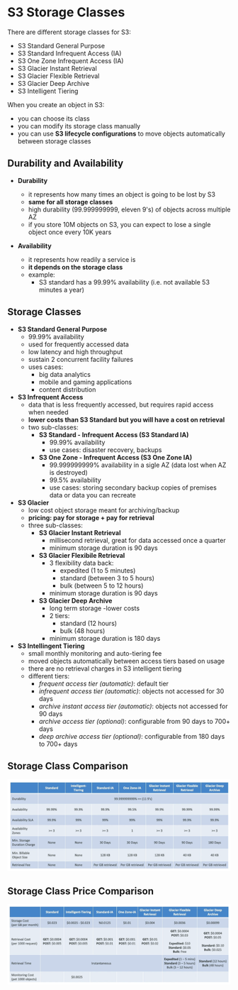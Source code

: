 # S3 Storage Classes

There are different storage classes for S3:
- S3 Standard General Purpose
- S3 Standard Infrequent Access (IA)
- S3 One Zone Infrequent Access (IA)
- S3 Glacier Instant Retrieval
- S3 Glacier Flexible Retrieval
- S3 Glacier Deep Archive
- S3 Intelligent Tiering

When you create an object in S3:
- you can choose its class
- you can modify its storage class manually
- you can use **S3 lifecycle configurations** to move objects automatically between storage classes

## Durability and Availability

- **Durability**
    - it represents how many times an object is going to be lost by S3
    - **same for all storage classes**
    - high durability (99.999999999, eleven 9's) of objects across multiple AZ
    - if you store 10M objects on S3, you can expect to lose a single object once every 10K years

- **Availability**
    - it represents how readily a service is
    - **it depends on the storage class**
    - example:
        - S3 standard has a 99.99% availability (i.e. not available 53 minutes a year)

## Storage Classes

- **S3 Standard General Purpose**
    - 99.99% availability
    - used for frequently accessed data
    - low latency and high throughput
    - sustain 2 concurrent facility failures
    - uses cases:
        - big data analytics
        - mobile and gaming applications
        - content distribution
- **S3 Infrequent Access**
    - data that is less frequently accessed, but requires rapid access when needed
    - **lower costs than S3 Standard but you will have a cost on retrieval**
    - two sub-classes:
        - **S3 Standard - Infrequent Access (S3 Standard IA)**
            - 99.99% availability
            - use cases: disaster recovery, backups
        - **S3 One Zone - Infrequent Access (S3 One Zone IA)**
            - 99.999999999% availability in a sigle AZ (data lost when AZ is destroyed)
            - 99.5% availability
            - use cases: storing secondary backup copies of premises data or data you can recreate
- **S3 Glacier**
    - low cost object storage meant for archiving/backup
    - **pricing: pay for storage + pay for retrieval**
    - three sub-classes:
        - **S3 Glacier Instant Retrieval**
            - millisecond retrieval, great for data accessed once a quarter
            - minimum storage duration is 90 days
        - **S3 Glacier Flexibile Retrieval**
            - 3 flexibility data back:
                - expedited (1 to 5 minutes)
                - standard (between 3 to 5 hours)
                - bulk (between 5 to 12 hours)
            - minimum storage duration is 90 days
        - **S3 Glacier Deep Archive**
            - long term storage
            -lower costs
            - 2 tiers:
                - standard (12 hours)
                - bulk (48 hours)
            - minimum storage duration is 180 days
- **S3 Intellingent Tiering**
    - small monthly monitoring and auto-tiering fee
    - moved objects automatically between access tiers based on usage 
    - there are no retrieval charges in S3 intelligent tiering
    - different tiers:
        - *frequent access tier (automatic)*: default tier
        - *infrequent access tier (automatic)*: objects not accessed for 30 days
        - *archive instant access tier (automatic)*: objects not accessed for 90 days
        - *archive access tier (optional)*: configurable from 90 days to 700+ days
        - *deep archive access tier (optional)*: configurable from 180 days to 700+ days

## Storage Class Comparison

![S3 Storage Class Comparison](../../images/s3/s3_storage_class_comparison.png)

## Storage Class Price Comparison

![S3 Storage Class Price Comparison](../../images/s3/s3_storage_class_price_comparison.png)